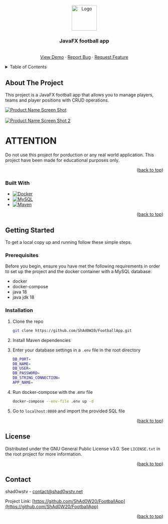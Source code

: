 <a name="readme-top"></a>

<!-- PROJECT LOGO -->
<br />
<div align="center">
  <a href="https://github.com/ShAd0W20/FootballApp">
    <img src="https://avatars.githubusercontent.com/u/43751763?v=4" alt="Logo" width="80" height="80">
  </a>

<h3 align="center">JavaFX football app</h3>

  <p align="center">
    <br />
    <a href="https://github.com/ShAd0W20/FootballApp">View Demo</a>
    ·
    <a href="https://github.com/ShAd0W20/FootballApp/issues">Report Bug</a>
    ·
    <a href="https://github.com/ShAd0W20/FootballApp/issues">Request Feature</a>
  </p>
</div>

<!-- TABLE OF CONTENTS -->
<details>
  <summary>Table of Contents</summary>
  <ol>
    <li>
      <a href="#about-the-project">About The Project</a>
      <ul>
        <li><a href="#built-with">Built With</a></li>
      </ul>
    </li>
    <li>
      <a href="#getting-started">Getting Started</a>
      <ul>
        <li><a href="#prerequisites">Prerequisites</a></li>
        <li><a href="#installation">Installation</a></li>
      </ul>
    </li>
    <li><a href="#license">License</a></li>
  </ol>
</details>

<!-- ABOUT THE PROJECT -->

## About The Project

This project is a JavaFX football app that allows you to manage players, teams and player positions with CRUD operations.

[![Product Name Screen Shot][product-screenshot]](https://imgur.com/BnYqyQm.png)
<br/>
<br/>
[![Product Name Screen Shot 2][product-screenshot-2]](https://imgur.com/8qlb00H.png)

# ATTENTION

Do not use this project for porduction or any real world application. This project have been made for educational purposes only.

<p align="right">(<a href="#readme-top">back to top</a>)</p>

### Built With

- [![Docker][docker]][docker-url]
- [![MySQL][mysql]][mysql-url]
- [![Maven][maven]][maven]

<p align="right">(<a href="#readme-top">back to top</a>)</p>

<!-- GETTING STARTED -->

## Getting Started

To get a local copy up and running follow these simple steps.

### Prerequisites

Before you begin, ensure you have met the following requirements in order to set up the project and the docker container with a MySQL database:

- docker
- docker-compose
- java 18
- java jdk 18

### Installation

1. Clone the repo

   ```sh
   git clone https://github.com/ShAd0W20/FootballApp.git
   ```

2. Install Maven dependencies

3. Enter your database settings in a `.env` file in the root directory

   ```sh
   DB_PORT=
   DB_NAME=
   DB_USER=
   DB_PASSWORD=
   DB_STRING_CONNECTION=
   APP_NAME=
   ```

4. Run docker-compose with the .env file

   ```sh
   docker-compose --env-file .env up -d
   ```

5. Go to `localhost:8080` and import the provided SQL file

<p align="right">(<a href="#readme-top">back to top</a>)</p>

<!-- LICENSE -->

## License

Distributed under the GNU General Public License v3.0. See `LICENSE.txt` in the root project for more information.

<p align="right">(<a href="#readme-top">back to top</a>)</p>

<!-- CONTACT -->

## Contact

shad0wstv - contact@shad0wstv.net

Project Link: [https://github.com/ShAd0W20/FootballApp](https://github.com/ShAd0W20/FootballApp)

<p align="right">(<a href="#readme-top">back to top</a>)</p>

<!-- MARKDOWN LINKS & IMAGES -->
<!-- https://www.markdownguide.org/basic-syntax/#reference-style-links -->

[docker]: https://img.shields.io/badge/docker-2496ED?style=for-the-badge&logo=docker&logoColor=white
[docker-url]: https://www.docker.com/
[mysql]: https://img.shields.io/badge/mysql-4479A1?style=for-the-badge&logo=mysql&logoColor=white
[mysql-url]: https://www.mysql.com
[maven]: https://img.shields.io/badge/apache%20maven-C71A36?style=for-the-badge&logo=apache%20maven&logoColor=white
[product-screenshot]: https://imgur.com/BnYqyQm.png
[product-screenshot-2]: https://imgur.com/8qlb00H.png
